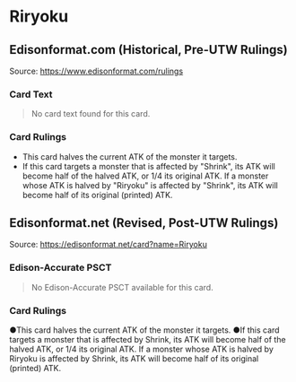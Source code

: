 # Riryoku

## Edisonformat.com (Historical, Pre-UTW Rulings)

Source: https://www.edisonformat.com/rulings

### Card Text

> No card text found for this card.

### Card Rulings

*   This card halves the current ATK of the monster it targets.
*   If this card targets a monster that is affected by "Shrink", its ATK will become half of the halved ATK, or 1/4 its original ATK. If a monster whose ATK is halved by "Riryoku" is affected by "Shrink", its ATK will become half of its original (printed) ATK.

## Edisonformat.net (Revised, Post-UTW Rulings)

Source: https://edisonformat.net/card?name=Riryoku

### Edison-Accurate PSCT

> No Edison-Accurate PSCT available for this card.

### Card Rulings

●This card halves the current ATK of the monster it targets.
●If this card targets a monster that is affected by Shrink, its ATK will become half of the halved ATK, or 1/4 its original ATK. If a monster whose ATK is halved by Riryoku is affected by Shrink, its ATK will become half of its original (printed) ATK.
            